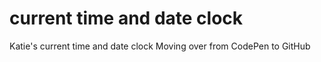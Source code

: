 # current time and date clock

Katie's current time and date clock
Moving over from CodePen to GitHub
